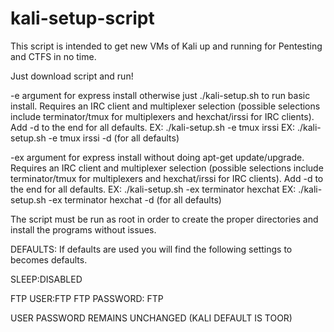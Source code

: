 # kali-setup-script
This script is intended to get new VMs of Kali up and running for Pentesting and CTFS in no time.

Just download script and run!

-e argument for express install otherwise just ./kali-setup.sh to run basic install.  Requires an IRC client and multiplexer selection (possible selections include terminator/tmux for multiplexers and hexchat/irssi for IRC clients).  Add -d to the end for all defaults.
     EX: ./kali-setup.sh -e tmux irssi
     EX: ./kali-setup.sh -e tmux irssi -d (for all defaults)

-ex argument for express install without doing apt-get update/upgrade.  Requires an IRC client and multiplexer selection (possible selections include terminator/tmux for multiplexers and hexchat/irssi for IRC clients).  Add -d to the end for all defaults.
     EX: ./kali-setup.sh -ex terminator hexchat
     EX: ./kali-setup.sh -ex terminator hexchat -d (for all defaults)

The script must be run as root in order to create the proper directories and install the programs without issues.

DEFAULTS:
If defaults are used you will find the following settings to becomes defaults.

SLEEP:DISABLED

FTP USER:FTP
FTP PASSWORD: FTP

USER PASSWORD REMAINS UNCHANGED (KALI DEFAULT IS TOOR)
